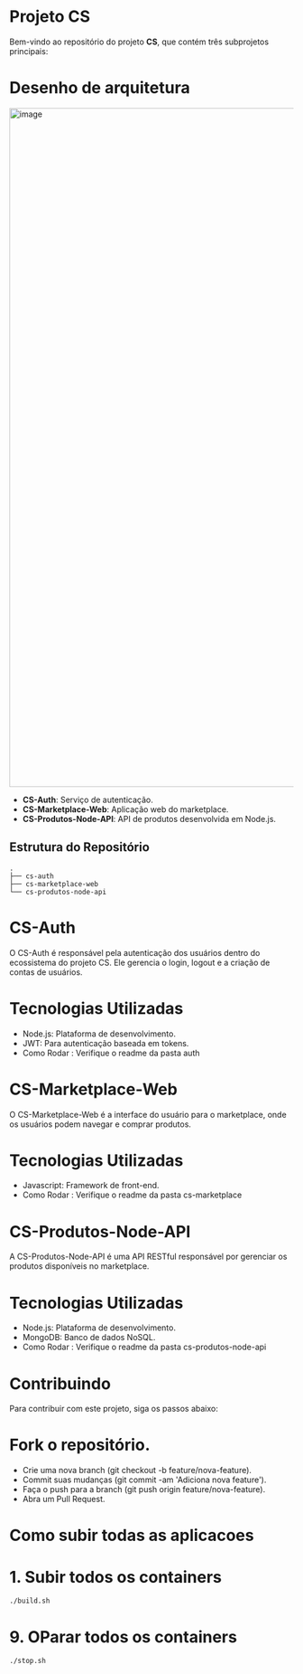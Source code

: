 # Projeto CS

Bem-vindo ao repositório do projeto **CS**, que contém três subprojetos principais:

# Desenho de arquitetura

<img width="1201" alt="image" src="https://github.com/user-attachments/assets/333718b5-00d8-4d71-8c38-ff0416d12584">


- **CS-Auth**: Serviço de autenticação.
- **CS-Marketplace-Web**: Aplicação web do marketplace.
- **CS-Produtos-Node-API**: API de produtos desenvolvida em Node.js.

## Estrutura do Repositório

```
.
├── cs-auth
├── cs-marketplace-web
└── cs-produtos-node-api
```

# CS-Auth
O CS-Auth é responsável pela autenticação dos usuários dentro do ecossistema do projeto CS. Ele gerencia o login, logout e a criação de contas de usuários.

# Tecnologias Utilizadas
- Node.js: Plataforma de desenvolvimento.
- JWT: Para autenticação baseada em tokens.
- Como Rodar : Verifique o readme da pasta auth

# CS-Marketplace-Web
O CS-Marketplace-Web é a interface do usuário para o marketplace, onde os usuários podem navegar e comprar produtos.

# Tecnologias Utilizadas
- Javascript: Framework de front-end.
- Como Rodar : Verifique o readme da pasta cs-marketplace

# CS-Produtos-Node-API
A CS-Produtos-Node-API é uma API RESTful responsável por gerenciar os produtos disponíveis no marketplace.

# Tecnologias Utilizadas
- Node.js: Plataforma de desenvolvimento.
- MongoDB: Banco de dados NoSQL.
- Como Rodar : Verifique o readme da pasta cs-produtos-node-api
  
# Contribuindo
Para contribuir com este projeto, siga os passos abaixo:

# Fork o repositório.
- Crie uma nova branch (git checkout -b feature/nova-feature).
- Commit suas mudanças (git commit -am 'Adiciona nova feature').
- Faça o push para a branch (git push origin feature/nova-feature).
- Abra um Pull Request.


# Como subir todas as aplicacoes 

# 1. Subir todos os containers 

`./build.sh`

# 9. OParar todos os containers 

`./stop.sh`

